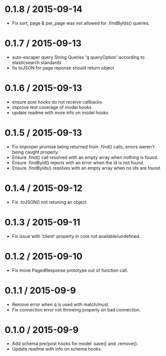 0.1.8 / 2015-09-14
===================
  * Fix sort, page & per_page was not allowed for .findByIds() queries.

0.1.7 / 2015-09-13
===================
  * auto-escaper query String Queries 'q queryOption' according to elasticsearch standards
  * fix toJSON for page reponse should return object

0.1.6 / 2015-09-13
===================
  * ensure post hooks do not receive callbacks
  * improve test coverage of model hooks
  * update readme with more info on model hooks

0.1.5 / 2015-09-13
===================
  * Fix improper promise being returned from .find() calls, errors weren't being caught properly.
  * Ensure .find() call resolved with an empty array when nothing is found.
  * Ensure .findById() rejects with an error when the id is not found.
  * Ensure .findByIds() resolves with an empty array when no ids are found.

0.1.4 / 2015-09-12
===================
  * Fix .toJSON() not retuning an object.

0.1.3 / 2015-09-11
===================
  * Fix issue with 'client' property in core not available/undefined.

0.1.2 / 2015-09-10
===================
  * Fix move PagedResponse prototype out of function call.

0.1.1 / 2015-09-9
===================
  * Remove error when q is used with match/must.
  * Fix connection error not throwing properly on bad connection.

0.1.0 / 2015-09-9
===================
  * Add schema pre/post hooks for model .save() and .remove().
  * Update readme with info on schema hooks.
